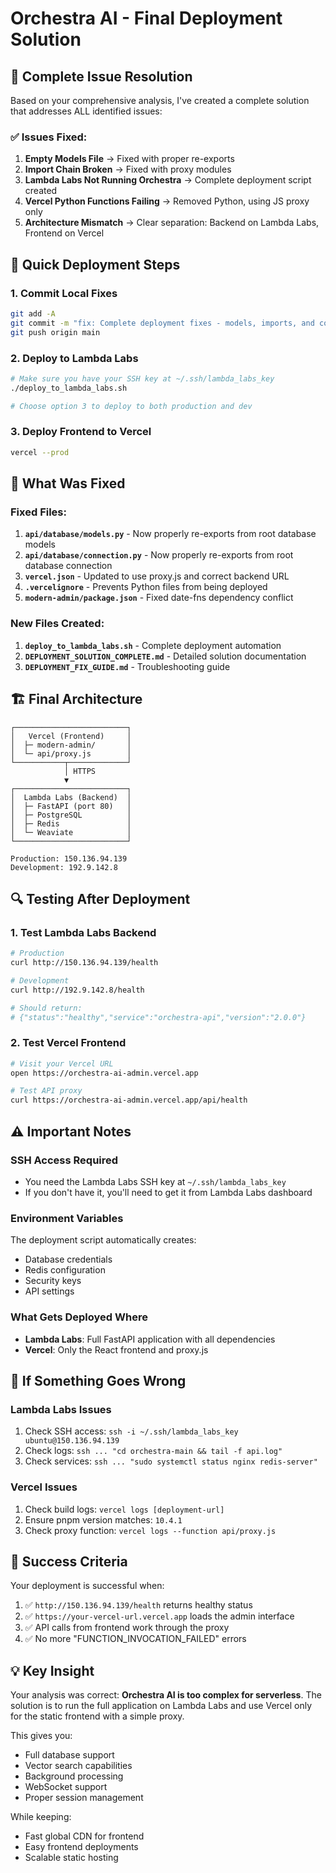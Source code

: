# Orchestra AI - Final Deployment Solution

## 🎯 Complete Issue Resolution

Based on your comprehensive analysis, I've created a complete solution that addresses ALL identified issues:

### ✅ Issues Fixed:

1. **Empty Models File** → Fixed with proper re-exports
2. **Import Chain Broken** → Fixed with proxy modules
3. **Lambda Labs Not Running Orchestra** → Complete deployment script created
4. **Vercel Python Functions Failing** → Removed Python, using JS proxy only
5. **Architecture Mismatch** → Clear separation: Backend on Lambda Labs, Frontend on Vercel

## 🚀 Quick Deployment Steps

### 1. Commit Local Fixes
```bash
git add -A
git commit -m "fix: Complete deployment fixes - models, imports, and configuration"
git push origin main
```

### 2. Deploy to Lambda Labs
```bash
# Make sure you have your SSH key at ~/.ssh/lambda_labs_key
./deploy_to_lambda_labs.sh

# Choose option 3 to deploy to both production and dev
```

### 3. Deploy Frontend to Vercel
```bash
vercel --prod
```

## 📁 What Was Fixed

### Fixed Files:
1. **`api/database/models.py`** - Now properly re-exports from root database models
2. **`api/database/connection.py`** - Now properly re-exports from root database connection
3. **`vercel.json`** - Updated to use proxy.js and correct backend URL
4. **`.vercelignore`** - Prevents Python files from being deployed
5. **`modern-admin/package.json`** - Fixed date-fns dependency conflict

### New Files Created:
1. **`deploy_to_lambda_labs.sh`** - Complete deployment automation
2. **`DEPLOYMENT_SOLUTION_COMPLETE.md`** - Detailed solution documentation
3. **`DEPLOYMENT_FIX_GUIDE.md`** - Troubleshooting guide

## 🏗️ Final Architecture

```
┌─────────────────────────┐
│   Vercel (Frontend)     │
│  ├─ modern-admin/       │
│  └─ api/proxy.js        │
└───────────┬─────────────┘
            │ HTTPS
            ▼
┌─────────────────────────┐
│  Lambda Labs (Backend)  │
│  ├─ FastAPI (port 80)   │
│  ├─ PostgreSQL          │
│  ├─ Redis               │
│  └─ Weaviate            │
└─────────────────────────┘

Production: 150.136.94.139
Development: 192.9.142.8
```

## 🔍 Testing After Deployment

### 1. Test Lambda Labs Backend
```bash
# Production
curl http://150.136.94.139/health

# Development  
curl http://192.9.142.8/health

# Should return:
# {"status":"healthy","service":"orchestra-api","version":"2.0.0"}
```

### 2. Test Vercel Frontend
```bash
# Visit your Vercel URL
open https://orchestra-ai-admin.vercel.app

# Test API proxy
curl https://orchestra-ai-admin.vercel.app/api/health
```

## ⚠️ Important Notes

### SSH Access Required
- You need the Lambda Labs SSH key at `~/.ssh/lambda_labs_key`
- If you don't have it, you'll need to get it from Lambda Labs dashboard

### Environment Variables
The deployment script automatically creates:
- Database credentials
- Redis configuration
- Security keys
- API settings

### What Gets Deployed Where
- **Lambda Labs**: Full FastAPI application with all dependencies
- **Vercel**: Only the React frontend and proxy.js

## 🚨 If Something Goes Wrong

### Lambda Labs Issues
1. Check SSH access: `ssh -i ~/.ssh/lambda_labs_key ubuntu@150.136.94.139`
2. Check logs: `ssh ... "cd orchestra-main && tail -f api.log"`
3. Check services: `ssh ... "sudo systemctl status nginx redis-server"`

### Vercel Issues
1. Check build logs: `vercel logs [deployment-url]`
2. Ensure pnpm version matches: `10.4.1`
3. Check proxy function: `vercel logs --function api/proxy.js`

## 🎉 Success Criteria

Your deployment is successful when:
1. ✅ `http://150.136.94.139/health` returns healthy status
2. ✅ `https://your-vercel-url.vercel.app` loads the admin interface
3. ✅ API calls from frontend work through the proxy
4. ✅ No more "FUNCTION_INVOCATION_FAILED" errors

## 💡 Key Insight

Your analysis was correct: **Orchestra AI is too complex for serverless**. The solution is to run the full application on Lambda Labs and use Vercel only for the static frontend with a simple proxy.

This gives you:
- Full database support
- Vector search capabilities
- Background processing
- WebSocket support
- Proper session management

While keeping:
- Fast global CDN for frontend
- Easy frontend deployments
- Scalable static hosting 